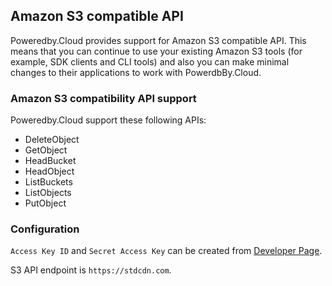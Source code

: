 ## Amazon S3 compatible API

Poweredby.Cloud provides support for Amazon S3 compatible API.
This means that you can continue to use your existing Amazon S3 tools (for example, SDK clients and CLI tools)
and also you can make minimal changes to their applications to work with PowerdbBy.Cloud.

### Amazon S3 compatibility API support

Poweredby.Cloud support these following APIs:

* DeleteObject
* GetObject
* HeadBucket
* HeadObject
* ListBuckets
* ListObjects
* PutObject

### Configuration

`Access Key ID` and `Secret Access Key` can be created from [Developer Page](https://poweredby.cloud/dashboard/developer).

S3 API endpoint is `https://stdcdn.com`.
